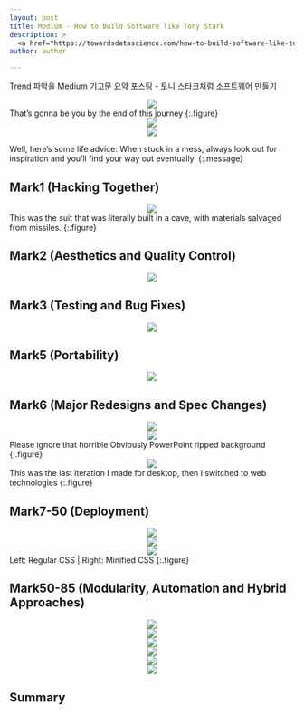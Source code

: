 ```yaml
---
layout: post
title: Medium - How to Build Software like Tony Stark
description: >
  <a href="https://towardsdatascience.com/how-to-build-software-like-tony-stark-95484a2d2173">원문 - Sushrit Pasupuleti</a>
author: author

---
```

Trend 파악을 Medium 기고문 요약 포스팅 - 토니 스타크처럼 소프트웨어 만들기

<center>
<img src="https://miro.medium.com/max/1000/1*OQpR_iCx9BFvUlL8sYyKag.gif"/>
</center>
That’s gonna be you by the end of this journey
{:.figure}


<center>
<img src="https://miro.medium.com/max/1000/1*gm0azCMofMlc74fOkQjQQA.gif"/>
</center>


<center>
<img src="https://miro.medium.com/max/960/1*ncrhrjEm4NcR9Qn3Zi6gOA.gif"/>
</center>

Well, here’s some life advice: When stuck in a mess, always look out for inspiration and you’ll find your way out eventually.
{:.message}

## Mark1 (Hacking Together)
<center>
<img src="https://miro.medium.com/max/840/1*TWCf0BXGY7bRvmCCBusqtw.gif"/>
</center>
This was the suit that was literally built in a cave, with materials salvaged from missiles.
{:.figure}

## Mark2 (Aesthetics and Quality Control)
<center>
<img src="https://miro.medium.com/max/490/1*57D6YFrrEQLj6LqTJS504Q.gif"/>
</center>

## Mark3 (Testing and Bug Fixes)
<center>
<img src="https://miro.medium.com/max/1080/1*0ZLlBXJJ-HXmZoRQBTL9PQ.gif"/>
</center>

## Mark5 (Portability)
<center>
<img src="https://miro.medium.com/max/1178/1*iCeduoN7IQAQygu7UWhUgQ.gif"/>
</center>

## Mark6 (Major Redesigns and Spec Changes)
<center>
<img src="https://miro.medium.com/max/800/1*LTIvlnqU45NDD3ewp6Nwtw.gif"/>
</center>

<center>
<img src="https://miro.medium.com/max/1840/1*4-MjeeGpd1-g6vIkE4abJA.png"/>
</center>
Please ignore that horrible Obviously PowerPoint ripped background
{:.figure}

<center>
<img src="https://miro.medium.com/max/3498/1*ZluoxnhbkH0o3_A4gFhXFg.jpeg"/>
</center>
This was the last iteration I made for desktop, then I switched to web technologies
{:.figure}

## Mark7-50 (Deployment)
<center>
<img src="https://miro.medium.com/max/870/1*S5X85_ENCCjZIwitFE4ERg.gif"/>
</center>

<center>
<img src="https://miro.medium.com/max/1680/1*j8cSDFW7Ln-YGRBlnswW7g.gif"/>
</center>

<center>
<img src="https://miro.medium.com/max/2752/1*gazjsSPQ2wfBBnr5BSL2ZA.png"/>
</center>
Left: Regular CSS | Right: Minified CSS
{:.figure}

## Mark50-85 (Modularity, Automation and Hybrid Approaches)
<center>
<img src="https://miro.medium.com/max/1080/1*Xi6rReQc-6dBJeHRwIqNvQ.gif"/>
</center>

<center>
<img src="https://miro.medium.com/max/4000/1*NvSddehFVgm0-qUbeZqvKQ.jpeg"/>
</center>

<center>
<img src="https://miro.medium.com/max/1152/1*f6a8kZsc4y31rJ6y32jrHg.jpeg"/>
</center>

<center>
<img src="https://miro.medium.com/max/490/1*ZLAxZbUzeqWSIFtapHcvVg.gif"/>
</center>

<center>
<img src="https://miro.medium.com/max/1000/1*VYFsekdT9WqSqwVuBP5lmg.gif"/>
</center>

<center>
<img src="https://miro.medium.com/max/2104/1*bcWk2I3EL1EWiz0hC7f_LA.gif"/>
</center>

## Summary
